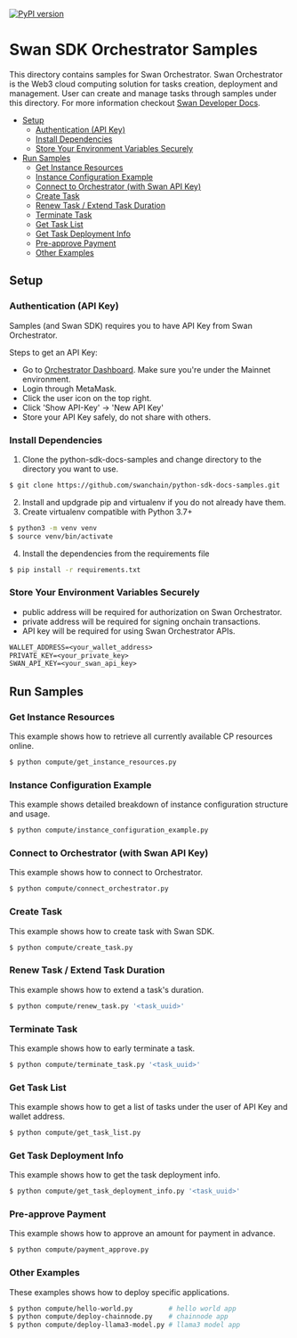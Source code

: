 [![PyPI version](https://img.shields.io/pypi/v/swan-sdk)](https://pypi.org/project/swan-sdk/)
# Swan SDK Orchestrator Samples <!-- omit in toc -->

This directory contains samples for Swan Orchestrator. Swan Orchestrator is the Web3 cloud computing solution for tasks creation, deployment and management. User can create and manage tasks through samples under this directory. For more information checkout [Swan Developer Docs](https://docs.swanchain.io/).

- [Setup](#setup)
  - [Authentication (API Key)](#authentication-api-key)
  - [Install Dependencies](#install-dependencies)
  - [Store Your Environment Variables Securely](#store-your-environment-variables-securely)
- [Run Samples](#run-samples)
  - [Get Instance Resources](#get-instance-resources)
  - [Instance Configuration Example](#instance-configuration-example)
  - [Connect to Orchestrator (with Swan API Key)](#connect-to-orchestrator-with-swan-api-key)
  - [Create Task](#create-task)
  - [Renew Task / Extend Task Duration](#renew-task--extend-task-duration)
  - [Terminate Task](#terminate-task)
  - [Get Task List](#get-task-list)
  - [Get Task Deployment Info](#get-task-deployment-info)
  - [Pre-approve Payment](#pre-approve-payment)
  - [Other Examples](#other-examples)


## Setup

### Authentication (API Key)

Samples (and Swan SDK) requires you to have API Key from Swan Orchestrator.

Steps to get an API Key:

- Go to [Orchestrator Dashboard](https://orchestrator.swanchain.io/provider-status). Make sure you're under the Mainnet environment.
- Login through MetaMask.
- Click the user icon on the top right.
- Click 'Show API-Key' -> 'New API Key'
- Store your API Key safely, do not share with others.

### Install Dependencies
1. Clone the python-sdk-docs-samples  and change directory to the directory you want to use.
```bash
$ git clone https://github.com/swanchain/python-sdk-docs-samples.git
```

2. Install and updgrade pip and virtualenv if you do not already have them.
3. Create virtualenv compatible with Python 3.7+
```bash
$ python3 -m venv venv
$ source venv/bin/activate
```
4. Install the dependencies from the requirements file
```bash
$ pip install -r requirements.txt
```

### Store Your Environment Variables Securely 

- public address will be required for authorization on Swan Orchestrator. 
- private address will be required for signing onchain transactions. 
- API key will be required for using Swan Orchestrator APIs.

```txt
WALLET_ADDRESS=<your_wallet_address>
PRIVATE_KEY=<your_private_key>
SWAN_API_KEY=<your_swan_api_key>
```


## Run Samples

### Get Instance Resources

This example shows how to retrieve all currently available CP resources online.

```bash
$ python compute/get_instance_resources.py
```

### Instance Configuration Example

This example shows detailed breakdown of instance configuration structure and usage.

```bash
$ python compute/instance_configuration_example.py
```

### Connect to Orchestrator (with Swan API Key)

This example shows how to connect to Orchestrator.

```bash
$ python compute/connect_orchestrator.py
```

### Create Task

This example shows how to create task with Swan SDK.

```bash
$ python compute/create_task.py
```

### Renew Task / Extend Task Duration

This example shows how to extend a task's duration.

```bash
$ python compute/renew_task.py '<task_uuid>'
```

### Terminate Task

This example shows how to early terminate a task.

```bash
$ python compute/terminate_task.py '<task_uuid>'
```

### Get Task List

This example shows how to get a list of tasks under the user of API Key and wallet address.

```bash
$ python compute/get_task_list.py
```

### Get Task Deployment Info

This example shows how to get the task deployment info.

```bash
$ python compute/get_task_deployment_info.py '<task_uuid>'
```

### Pre-approve Payment

This example shows how to approve an amount for payment in advance.

```bash
$ python compute/payment_approve.py
```

### Other Examples

These examples shows how to deploy specific applications.

```bash
$ python compute/hello-world.py         # hello world app
$ python compute/deploy-chainnode.py    # chainnode app
$ python compute/deploy-llama3-model.py # llama3 model app
```
